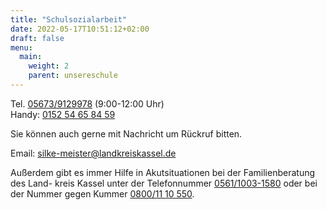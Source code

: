 ```yaml
---
title: "Schulsozialarbeit"
date: 2022-05-17T10:51:12+02:00
draft: false
menu:
  main:
    weight: 2
    parent: unsereschule
---
```

Tel. <a href="tel:056739129978">05673/9129978</a> (9:00-12:00 Uhr)  
Handy: <a href="015254658459">0152 54 65 84 59</a>

Sie können auch gerne mit Nachricht um Rückruf bitten.

Email: <a href="mailto:silke-meister@landkreiskassel.de" alt="Email Silke Meister Landkreis Kassel"><i class="fa-solid fa-envelope"></i> silke-meister@landkreiskassel.de</a>

Außerdem gibt es immer Hilfe in Akutsituationen bei der Familienberatung des Land-
kreis Kassel unter der Telefonnummer <a href="tel:056110031580">0561/1003-1580</a> oder bei der Nummer gegen 
Kummer <a href="tel:08001110550">0800/11 10 550</a>.